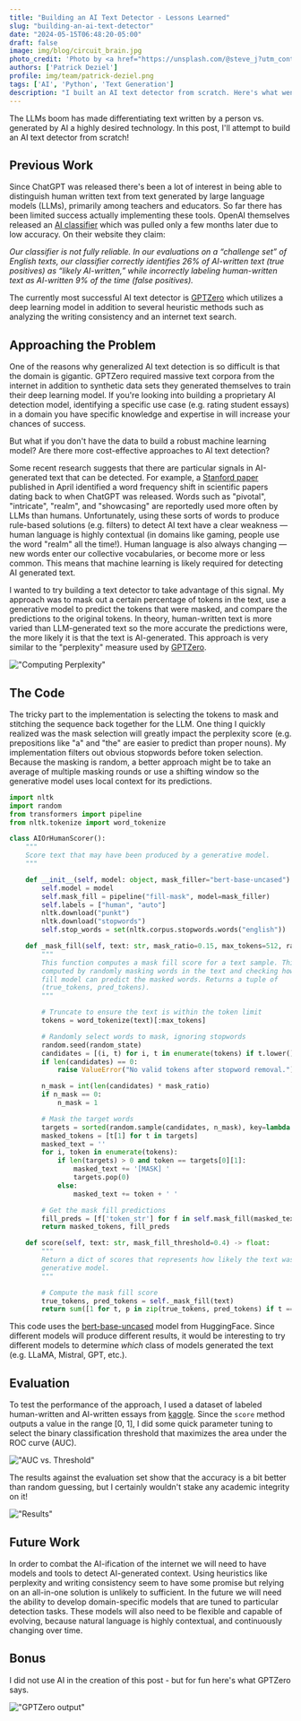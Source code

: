 ```yaml
---
title: "Building an AI Text Detector - Lessons Learned"
slug: "building-an-ai-text-detector"
date: "2024-05-15T06:48:20-05:00"
draft: false
image: img/blog/circuit_brain.jpg
photo_credit: 'Photo by <a href="https://unsplash.com/@steve_j?utm_content=creditCopyText&utm_medium=referral&utm_source=unsplash">Steve Johnson</a> on <a href="https://unsplash.com/photos/a-computer-circuit-board-with-a-brain-on-it-_0iV9LmPDn0?utm_content=creditCopyText&utm_medium=referral&utm_source=unsplash">Unsplash</a>'
authors: ['Patrick Deziel']
profile: img/team/patrick-deziel.png
tags: ['AI', 'Python', 'Text Generation']
description: "I built an AI text detector from scratch. Here's what went right and what went wrong."
---
```


The LLMs boom has made differentiating text written by a person vs. generated by AI a highly desired technology. In this post, I'll attempt to build an AI text detector from scratch!

<!--more-->

## Previous Work

Since ChatGPT was released there's been a lot of interest in being able to distinguish human written text from text generated by large language models (LLMs), primarily among teachers and educators. So far there has been limited success actually implementing these tools. OpenAI themselves released an [AI classifier](https://openai.com/index/new-ai-classifier-for-indicating-ai-written-text/) which was pulled only a few months later due to low accuracy. On their website they claim:

_Our classifier is not fully reliable. In our evaluations on a “challenge set” of English texts, our classifier correctly identifies 26% of AI-written text (true positives) as “likely AI-written,” while incorrectly labeling human-written text as AI-written 9% of the time (false positives)._

The currently most successful AI text detector is [GPTZero](https://gptzero.me/) which utilizes a deep learning model in addition to several heuristic methods such as analyzing the writing consistency and an internet text search.

## Approaching the Problem

One of the reasons why generalized AI text detection is so difficult is that the domain is gigantic. GPTZero required massive text corpora from the internet in addition to synthetic data sets they generated themselves to train their deep learning model. If you're looking into building a proprietary AI detection model, identifying a specific use case (e.g. rating student essays) in a domain you have specific knowledge and expertise in will increase your chances of success.

But what if you don't have the data to build a robust machine learning model? Are there more cost-effective approaches to AI text detection?

Some recent research suggests that there are particular signals in AI-generated text that can be detected. For example, a [Stanford paper](https://arxiv.org/html/2404.01268v1) published in April identified a word frequency shift in scientific papers dating back to when ChatGPT was released. Words such as "pivotal", "intricate", "realm", and "showcasing" are reportedly used more often by LLMs than humans. Unfortunately, using these sorts of words to produce rule-based solutions (e.g. filters) to detect AI text have a clear weakness &mdash; human language is highly contextual (in domains like gaming, people use the word "realm" all the time!). Human language is also always changing &mdash; new words enter our collective vocabularies, or become more or less common. This means that machine learning is likely required for detecting AI generated text.

I wanted to try building a text detector to take advantage of this signal. My approach was to mask out a certain percentage of tokens in the text, use a generative model to predict the tokens that were masked, and compare the predictions to the original tokens. In theory, human-written text is more varied than LLM-generated text so the more accurate the predictions were, the more likely it is that the text is AI-generated. This approach is very similar to the "perplexity" measure used by [GPTZero](https://gptzero.me/technology).

!["Computing Perplexity"](/img/blog/2024-05-10-building-an-ai-text-detector/workflow.png)

## The Code

The tricky part to the implementation is selecting the tokens to mask and stitching the sequence back together for the LLM. One thing I quickly realized was the mask selection will greatly impact the perplexity score (e.g. prepositions like "a" and "the" are easier to predict than proper nouns). My implementation filters out obvious stopwords before token selection. Because the masking is random, a better approach might be to take an average of multiple masking rounds or use a shifting window so the generative model uses local context for its predictions.

```python
import nltk
import random
from transformers import pipeline
from nltk.tokenize import word_tokenize

class AIOrHumanScorer():
    """
    Score text that may have been produced by a generative model.
    """

    def __init__(self, model: object, mask_filler="bert-base-uncased"):
        self.model = model
        self.mask_fill = pipeline("fill-mask", model=mask_filler)
        self.labels = ["human", "auto"]
        nltk.download("punkt")
        nltk.download("stopwords")
        self.stop_words = set(nltk.corpus.stopwords.words("english"))

    def _mask_fill(self, text: str, mask_ratio=0.15, max_tokens=512, random_state=42) -> tuple:
        """
        This function computes a mask fill score for a text sample. This score is
        computed by randomly masking words in the text and checking how well a mask
        fill model can predict the masked words. Returns a tuple of
        (true_tokens, pred_tokens).
        """

        # Truncate to ensure the text is within the token limit
        tokens = word_tokenize(text)[:max_tokens]

        # Randomly select words to mask, ignoring stopwords
        random.seed(random_state)
        candidates = [(i, t) for i, t in enumerate(tokens) if t.lower() not in self.stop_words and t.isalnum() and len(t.strip()) > 1]
        if len(candidates) == 0:
            raise ValueError("No valid tokens after stopword removal.")

        n_mask = int(len(candidates) * mask_ratio)
        if n_mask == 0:
            n_mask = 1

        # Mask the target words
        targets = sorted(random.sample(candidates, n_mask), key=lambda x: x[0])
        masked_tokens = [t[1] for t in targets]
        masked_text = ''
        for i, token in enumerate(tokens):
            if len(targets) > 0 and token == targets[0][1]:
                masked_text += '[MASK] '
                targets.pop(0)
            else:
                masked_text += token + ' '

        # Get the mask fill predictions
        fill_preds = [f['token_str'] for f in self.mask_fill(masked_text, tokenizer_kwargs={'truncation': True})[0]]
        return masked_tokens, fill_preds

    def score(self, text: str, mask_fill_threshold=0.4) -> float:
        """
        Return a dict of scores that represents how likely the text was produced by a
        generative model.
        """

        # Compute the mask fill score
        true_tokens, pred_tokens = self._mask_fill(text)
        return sum([1 for t, p in zip(true_tokens, pred_tokens) if t == p]) / len(true_tokens)
```

This code uses the [bert-base-uncased](https://huggingface.co/google-bert/bert-base-uncased) model from HuggingFace. Since different models will produce different results, it would be interesting to try different models to determine _which_ class of models generated the text (e.g. LLaMA, Mistral, GPT, etc.).

## Evaluation

To test the performance of the approach, I used a dataset of labeled human-written and AI-written essays from [kaggle](https://www.kaggle.com/datasets/jdragonxherrera/augmented-data-for-llm-detect-ai-generated-text). Since the `score` method outputs a value in the range [0, 1], I did some quick parameter tuning to select the binary classification threshold that maximizes the area under the ROC curve (AUC).

!["AUC vs. Threshold"](/img/blog/2024-05-10-building-an-ai-text-detector/threshold.png)

The results against the evaluation set show that the accuracy is a bit better than random guessing, but I certainly wouldn't stake any academic integrity on it!

!["Results"](/img/blog/2024-05-10-building-an-ai-text-detector/results.png)

## Future Work

In order to combat the AI-ification of the internet we will need to have models and tools to detect AI-generated context. Using heuristics like perplexity and writing consistency seem to have some promise but relying on an all-in-one solution is unlikely to sufficient. In the future we will need the ability to develop domain-specific models that are tuned to particular detection tasks. These models will also need to be flexible and capable of evolving, because natural language is highly contextual, and continuously changing over time.

## Bonus

I did not use AI in the creation of this post - but for fun here's what GPTZero says.

!["GPTZero output"](/img/blog/2024-05-10-building-an-ai-text-detector/gptzero.png)
